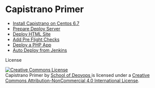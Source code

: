 # Capistrano Primer


* [Install Capistrano on Centos 6.7](https://github.com/schoolofdevops/learn-capistrano/blob/master/manuscript/install_capistrano.md)  
* [Prepare Deploy Server](https://github.com/schoolofdevops/learn-capistrano/blob/master/manuscript/prepare_deploy_server.md)
* [Deploy HTML Site](https://github.com/schoolofdevops/learn-capistrano/blob/master/manuscript/deploy_html_site.md)  
* [Add Pre Flight Checks](https://github.com/schoolofdevops/learn-capistrano/blob/master/manuscript/pre_flight_checks.md)
* [Deploy a PHP App](https://github.com/schoolofdevops/learn-capistrano/blob/master/manuscript/deploy_php_app.md)
* [Auto Deploy from Jenkins](https://github.com/schoolofdevops/learn-capistrano/blob/master/manuscript/run_cap_deploy_from_jenkins.md)


License

<a rel="license" href="http://creativecommons.org/licenses/by-nc/4.0/"><img alt="Creative Commons License" style="border-width:0" src="https://i.creativecommons.org/l/by-nc/4.0/88x31.png" /></a><br /><span xmlns:dct="http://purl.org/dc/terms/" property="dct:title">Capistrano Primer</span> by <a xmlns:cc="http://creativecommons.org/ns#" href="http://www.schoolofdevops.com" property="cc:attributionName" rel="cc:attributionURL">School of Deovops </a> is licensed under a <a rel="license" href="http://creativecommons.org/licenses/by-nc/4.0/">Creative Commons Attribution-NonCommercial 4.0 International License</a>.
